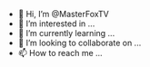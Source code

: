 - 👋 Hi, I’m @MasterFoxTV
- 👀 I’m interested in ...
- 🌱 I’m currently learning ...
- 💞️ I’m looking to collaborate on ...
- 📫 How to reach me ...

<!---
MasterFoxTV/MasterFoxTV is a ✨ special ✨ repository because its `README.md` (this file) appears on your GitHub profile.
You can click the Preview link to take a look at your changes.
--->
